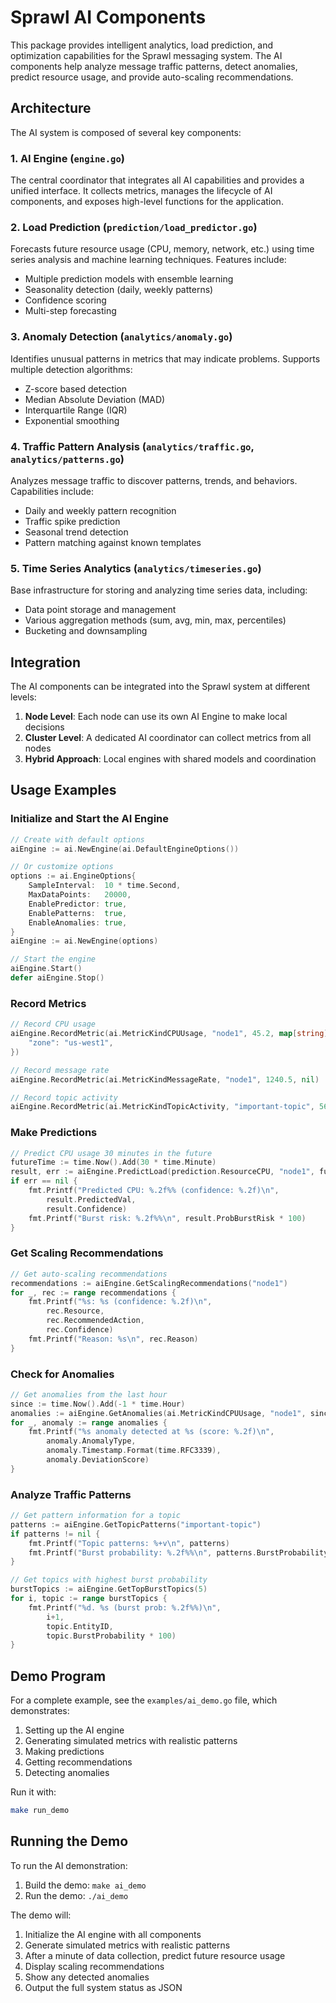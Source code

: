 # Sprawl AI Components

This package provides intelligent analytics, load prediction, and optimization capabilities for the Sprawl messaging system. The AI components help analyze message traffic patterns, detect anomalies, predict resource usage, and provide auto-scaling recommendations.

## Architecture

The AI system is composed of several key components:

### 1. AI Engine (`engine.go`)

The central coordinator that integrates all AI capabilities and provides a unified interface. It collects metrics, manages the lifecycle of AI components, and exposes high-level functions for the application.

### 2. Load Prediction (`prediction/load_predictor.go`)

Forecasts future resource usage (CPU, memory, network, etc.) using time series analysis and machine learning techniques. Features include:
- Multiple prediction models with ensemble learning
- Seasonality detection (daily, weekly patterns)
- Confidence scoring
- Multi-step forecasting

### 3. Anomaly Detection (`analytics/anomaly.go`)

Identifies unusual patterns in metrics that may indicate problems. Supports multiple detection algorithms:
- Z-score based detection
- Median Absolute Deviation (MAD)
- Interquartile Range (IQR)
- Exponential smoothing

### 4. Traffic Pattern Analysis (`analytics/traffic.go`, `analytics/patterns.go`)

Analyzes message traffic to discover patterns, trends, and behaviors. Capabilities include:
- Daily and weekly pattern recognition
- Traffic spike prediction
- Seasonal trend detection
- Pattern matching against known templates

### 5. Time Series Analytics (`analytics/timeseries.go`)

Base infrastructure for storing and analyzing time series data, including:
- Data point storage and management
- Various aggregation methods (sum, avg, min, max, percentiles)
- Bucketing and downsampling

## Integration

The AI components can be integrated into the Sprawl system at different levels:

1. **Node Level**: Each node can use its own AI Engine to make local decisions
2. **Cluster Level**: A dedicated AI coordinator can collect metrics from all nodes
3. **Hybrid Approach**: Local engines with shared models and coordination

## Usage Examples

### Initialize and Start the AI Engine

```go
// Create with default options
aiEngine := ai.NewEngine(ai.DefaultEngineOptions())

// Or customize options
options := ai.EngineOptions{
    SampleInterval:  10 * time.Second,
    MaxDataPoints:   20000,
    EnablePredictor: true,
    EnablePatterns:  true,
    EnableAnomalies: true,
}
aiEngine := ai.NewEngine(options)

// Start the engine
aiEngine.Start()
defer aiEngine.Stop()
```

### Record Metrics

```go
// Record CPU usage
aiEngine.RecordMetric(ai.MetricKindCPUUsage, "node1", 45.2, map[string]string{
    "zone": "us-west1",
})

// Record message rate
aiEngine.RecordMetric(ai.MetricKindMessageRate, "node1", 1240.5, nil)

// Record topic activity
aiEngine.RecordMetric(ai.MetricKindTopicActivity, "important-topic", 567.8, nil)
```

### Make Predictions

```go
// Predict CPU usage 30 minutes in the future
futureTime := time.Now().Add(30 * time.Minute)
result, err := aiEngine.PredictLoad(prediction.ResourceCPU, "node1", futureTime)
if err == nil {
    fmt.Printf("Predicted CPU: %.2f%% (confidence: %.2f)\n", 
        result.PredictedVal, 
        result.Confidence)
    fmt.Printf("Burst risk: %.2f%%\n", result.ProbBurstRisk * 100)
}
```

### Get Scaling Recommendations

```go
// Get auto-scaling recommendations
recommendations := aiEngine.GetScalingRecommendations("node1")
for _, rec := range recommendations {
    fmt.Printf("%s: %s (confidence: %.2f)\n", 
        rec.Resource, 
        rec.RecommendedAction,
        rec.Confidence)
    fmt.Printf("Reason: %s\n", rec.Reason)
}
```

### Check for Anomalies

```go
// Get anomalies from the last hour
since := time.Now().Add(-1 * time.Hour)
anomalies := aiEngine.GetAnomalies(ai.MetricKindCPUUsage, "node1", since)
for _, anomaly := range anomalies {
    fmt.Printf("%s anomaly detected at %s (score: %.2f)\n",
        anomaly.AnomalyType,
        anomaly.Timestamp.Format(time.RFC3339),
        anomaly.DeviationScore)
}
```

### Analyze Traffic Patterns

```go
// Get pattern information for a topic
patterns := aiEngine.GetTopicPatterns("important-topic")
if patterns != nil {
    fmt.Printf("Topic patterns: %+v\n", patterns)
    fmt.Printf("Burst probability: %.2f%%\n", patterns.BurstProbability * 100)
}

// Get topics with highest burst probability
burstTopics := aiEngine.GetTopBurstTopics(5)
for i, topic := range burstTopics {
    fmt.Printf("%d. %s (burst prob: %.2f%%)\n",
        i+1, 
        topic.EntityID, 
        topic.BurstProbability * 100)
}
```

## Demo Program

For a complete example, see the `examples/ai_demo.go` file, which demonstrates:
1. Setting up the AI engine
2. Generating simulated metrics with realistic patterns
3. Making predictions
4. Getting recommendations
5. Detecting anomalies

Run it with:

```bash
make run_demo
```

## Running the Demo

To run the AI demonstration:

1. Build the demo: `make ai_demo`
2. Run the demo: `./ai_demo`

The demo will:
1. Initialize the AI engine with all components
2. Generate simulated metrics with realistic patterns
3. After a minute of data collection, predict future resource usage
4. Display scaling recommendations
5. Show any detected anomalies
6. Output the full system status as JSON 